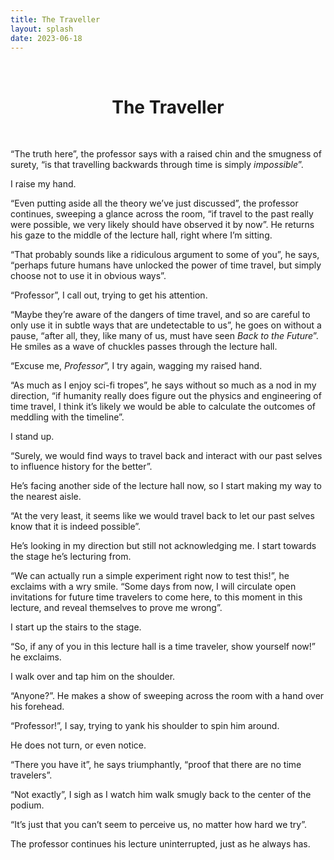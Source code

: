 ```yaml
---
title: The Traveller
layout: splash
date: 2023-06-18
---
```


<br>

<h1 align=center> The Traveller </h1>

<br>

“The truth here”, the professor says with a raised chin and the smugness of surety, “is that travelling backwards through time is simply *impossible*”.

I raise my hand.

“Even putting aside all the theory we’ve just discussed”, the professor continues, sweeping a glance across the room, “if travel to the past really were possible, we very likely should have observed it by now”. He returns his gaze to the middle of the lecture hall, right where I’m sitting.

“That probably sounds like a ridiculous argument to some of you”, he says, “perhaps future humans have unlocked the power of time travel, but simply choose not to use it in obvious ways”.

“Professor”, I call out, trying to get his attention.

“Maybe they’re aware of the dangers of time travel, and so are careful to only use it in subtle ways that are undetectable to us”, he goes on without a pause, “after all, they, like many of us, must have seen *Back to the Future*”. He smiles as a wave of chuckles passes through the lecture hall.

“Excuse me, *Professor*”, I try again, wagging my raised hand.

“As much as I enjoy sci-fi tropes”, he says without so much as a nod in my direction, “if humanity really does figure out the physics and engineering of time travel, I think it’s likely we would be able to calculate the outcomes of meddling with the timeline”.

I stand up.

“Surely, we would find ways to travel back and interact with our past selves to influence history for the better”.

He’s facing another side of the lecture hall now, so I start making my way to the nearest aisle.

“At the very least, it seems like we would travel back to let our past selves know that it is indeed possible”.

He’s looking in my direction but still not acknowledging me. I start towards the stage he’s lecturing from.

“We can actually run a simple experiment right now to test this!”, he exclaims with a wry smile. “Some days from now, I will circulate open invitations for future time travelers to come here, to this moment in this lecture, and reveal themselves to prove me wrong”.

I start up the stairs to the stage.

“So, if any of you in this lecture hall is a time traveler, show yourself now!” he exclaims.

I walk over and tap him on the shoulder.

“Anyone?”. He makes a show of sweeping across the room with a hand over his forehead.

“Professor!”, I say, trying to yank his shoulder to spin him around.

He does not turn, or even notice.

“There you have it”, he says triumphantly, “proof that there are no time travelers”.

“Not exactly”, I sigh as I watch him walk smugly back to the center of the podium.

“It’s just that you can’t seem to perceive us, no matter how hard we try”.

The professor continues his lecture uninterrupted, just as he always has.
